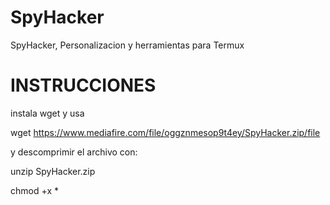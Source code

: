 # SpyHacker
SpyHacker, Personalizacion y herramientas para Termux

# INSTRUCCIONES
instala wget y usa

wget https://www.mediafire.com/file/oggznmesop9t4ey/SpyHacker.zip/file

y descomprimir el archivo con:

unzip SpyHacker.zip

chmod +x *
